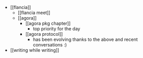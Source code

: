 - [[flancia]]
  - [[flancia meet]]
  - [[agora]]
    - [[agora pkg chapter]]
      - top priority for the day
    - [[agora protocol]]
      - has been evolving thanks to the above and recent conversations :)
- [[writing while writing]]
    
